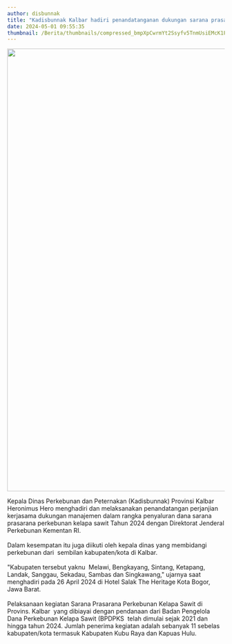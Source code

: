 ```yaml
---
author: disbunnak
title: "Kadisbunnak Kalbar hadiri penandatanganan dukungan sarana prasaranan kebun sawit"
date: 2024-05-01 09:55:35
thumbnail: /Berita/thumbnails/compressed_bmpXpCwrmYt2Ssyfv5TnmUsiEMcK1FFzf1LHUCVb.jpg
---
```

<p><img src="/images/aI9T4P500UzCmUuFVdfR.jpeg" alt="" width="1366" height="1025" /></p>
<p>Kepala Dinas Perkebunan dan Peternakan (Kadisbunnak) Provinsi Kalbar Heronimus Hero menghadiri dan melaksanakan penandatangan perjanjian kerjasama dukungan manajemen dalam rangka penyaluran dana sarana prasarana perkebunan kelapa sawit Tahun 2024 dengan Direktorat Jenderal Perkebunan Kementan RI.<br /><br />Dalam kesempatan itu juga diikuti oleh kepala dinas yang membidangi perkebunan dari&nbsp; sembilan kabupaten/kota di Kalbar.<br /><br />"Kabupaten tersebut yaknu&nbsp; Melawi, Bengkayang, Sintang, Ketapang, Landak, Sanggau, Sekadau, Sambas dan Singkawang," ujarnya saat menghadiri pada 26 April 2024 di Hotel Salak The Heritage Kota Bogor, Jawa Barat.<br /><br />Pelaksanaan kegiatan Sarana Prasarana Perkebunan Kelapa Sawit di Provins. Kalbar&nbsp; yang dibiayai dengan pendanaan dari Badan Pengelola Dana Perkebunan Kelapa Sawit (BPDPKS&nbsp; telah dimulai sejak 2021 dan hingga tahun 2024. Jumlah penerima kegiatan adalah sebanyak 11 sebelas kabupaten/kota termasuk Kabupaten Kubu Raya dan Kapuas Hulu.</p>